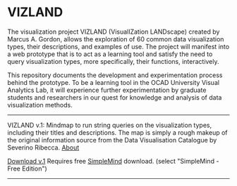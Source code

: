 #    VIZLAND

The visualization project VIZLAND (VisualIZation LANDscape) created by Marcus A. Gordon, allows the exploration of 60 common data visualization types, their descriptions, and examples of use.  The project will manifest into a web prototype that is to act as a learning tool and satisfy the need to query visualization types, more specifically, their functions, interactively.

This repository documents the development and experimentation process behind the prototype.  To be a learning tool in the OCAD University Visual Analytics Lab, it will experience further experimentation by graduate students and researchers in our quest for knowledge and analysis of data visualization methods.


<hr />

VIZLAND v.1: Mindmap to run string queries on the visualization types, including their titles and descriptions.  The map is simply a rough makeup of the original information source from the Data Visualisation Catalogue by Severino Ribecca. [About](http://www.datavizcatalogue.com/about.html)

[Download v.1](v1/vizland-v1.smmx) Requires free [SimpleMind](https://simplemind.eu/download/free-edition/) download. (select "SimpleMind - Free Edition")

<hr />
